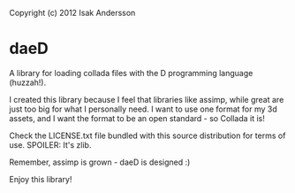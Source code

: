 Copyright (c) 2012 Isak Andersson

daeD
====

A library for loading collada files with the D programming language (huzzah!).

I created this library because I feel that libraries like assimp, while great
are just too big for what I personally need. I want to use one format for my 3d
assets, and I want the format to be an open standard - so Collada it is!

Check the LICENSE.txt file bundled with this source distribution for terms of use. SPOILER:
It's zlib.

Remember, assimp is grown - daeD is designed :)

Enjoy this library!